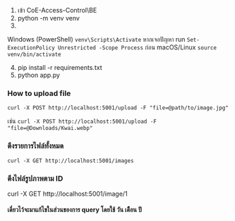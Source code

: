 1. เข้า CoE-Access-Control\BE
2. python -m venv venv
3. 
Windows (PowerShell)
`venv\Scripts\Activate` หากเจอปัญหา run `Set-ExecutionPolicy Unrestricted -Scope Process` ก่อน
macOS/Linux
`source venv/bin/activate`

4. pip install -r requirements.txt
5. python app.py



### How to upload file
`curl -X POST http://localhost:5001/upload -F "file=@path/to/image.jpg"`

เช่น `curl -X POST http://localhost:5001/upload -F "file=@Downloads/Kwai.webp"`



### ดึงรายการไฟล์ทั้งหมด
`curl -X GET http://localhost:5001/images`

### ดึงไฟล์รูปภาพตาม ID
curl -X GET http://localhost:5001/image/1

#### เดี๋ยวไว้จะมาแก้ไขในส่วนของการ query โดยใช้ วัน เดืือน ปี


